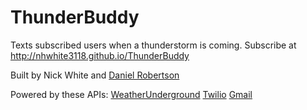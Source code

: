 # ThunderBuddy
Texts subscribed users when a thunderstorm is coming. 
Subscribe at http://nhwhite3118.github.io/ThunderBuddy

Built by Nick White and [Daniel Robertson](http://www.github.com/danielrobertson) 

Powered by these APIs: 
[WeatherUnderground](https://www.wunderground.com)
[Twilio](https://www.twilio.com/)
[Gmail](https://developers.google.com/gmail/api/)
